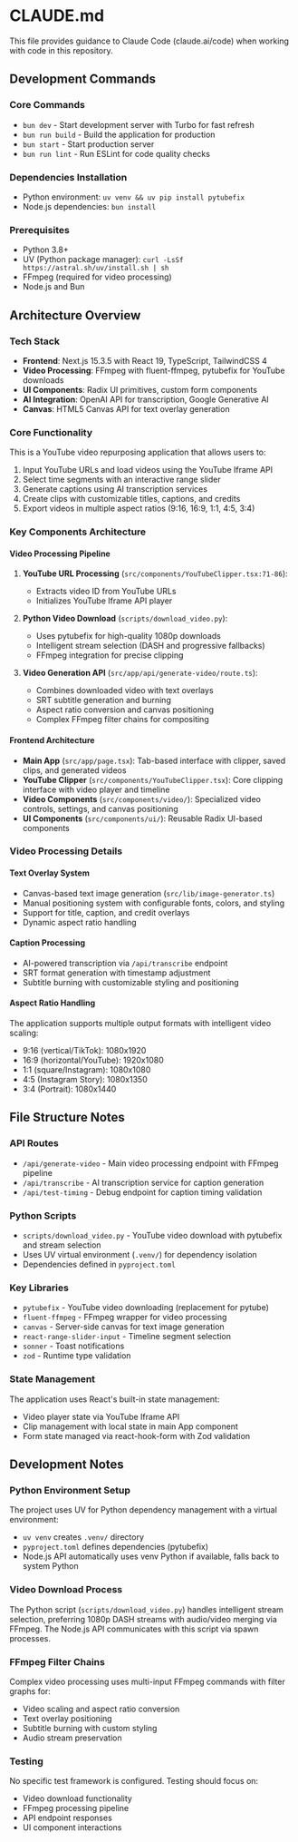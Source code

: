 # CLAUDE.md

This file provides guidance to Claude Code (claude.ai/code) when working with code in this repository.

## Development Commands

### Core Commands
- `bun dev` - Start development server with Turbo for fast refresh
- `bun run build` - Build the application for production
- `bun start` - Start production server
- `bun run lint` - Run ESLint for code quality checks

### Dependencies Installation
- Python environment: `uv venv && uv pip install pytubefix`
- Node.js dependencies: `bun install`

### Prerequisites
- Python 3.8+ 
- UV (Python package manager): `curl -LsSf https://astral.sh/uv/install.sh | sh`
- FFmpeg (required for video processing)
- Node.js and Bun

## Architecture Overview

### Tech Stack
- **Frontend**: Next.js 15.3.5 with React 19, TypeScript, TailwindCSS 4
- **Video Processing**: FFmpeg with fluent-ffmpeg, pytubefix for YouTube downloads
- **UI Components**: Radix UI primitives, custom form components
- **AI Integration**: OpenAI API for transcription, Google Generative AI
- **Canvas**: HTML5 Canvas API for text overlay generation

### Core Functionality
This is a YouTube video repurposing application that allows users to:
1. Input YouTube URLs and load videos using the YouTube Iframe API
2. Select time segments with an interactive range slider
3. Generate captions using AI transcription services
4. Create clips with customizable titles, captions, and credits
5. Export videos in multiple aspect ratios (9:16, 16:9, 1:1, 4:5, 3:4)

### Key Components Architecture

#### Video Processing Pipeline
1. **YouTube URL Processing** (`src/components/YouTubeClipper.tsx:71-86`):
   - Extracts video ID from YouTube URLs
   - Initializes YouTube Iframe API player

2. **Python Video Download** (`scripts/download_video.py`):
   - Uses pytubefix for high-quality 1080p downloads
   - Intelligent stream selection (DASH and progressive fallbacks)
   - FFmpeg integration for precise clipping

3. **Video Generation API** (`src/app/api/generate-video/route.ts`):
   - Combines downloaded video with text overlays
   - SRT subtitle generation and burning
   - Aspect ratio conversion and canvas positioning
   - Complex FFmpeg filter chains for compositing

#### Frontend Architecture
- **Main App** (`src/app/page.tsx`): Tab-based interface with clipper, saved clips, and generated videos
- **YouTube Clipper** (`src/components/YouTubeClipper.tsx`): Core clipping interface with video player and timeline
- **Video Components** (`src/components/video/`): Specialized video controls, settings, and canvas positioning
- **UI Components** (`src/components/ui/`): Reusable Radix UI-based components

### Video Processing Details

#### Text Overlay System
- Canvas-based text image generation (`src/lib/image-generator.ts`)
- Manual positioning system with configurable fonts, colors, and styling
- Support for title, caption, and credit overlays
- Dynamic aspect ratio handling

#### Caption Processing
- AI-powered transcription via `/api/transcribe` endpoint
- SRT format generation with timestamp adjustment
- Subtitle burning with customizable styling and positioning

#### Aspect Ratio Handling
The application supports multiple output formats with intelligent video scaling:
- 9:16 (vertical/TikTok): 1080x1920
- 16:9 (horizontal/YouTube): 1920x1080  
- 1:1 (square/Instagram): 1080x1080
- 4:5 (Instagram Story): 1080x1350
- 3:4 (Portrait): 1080x1440

## File Structure Notes

### API Routes
- `/api/generate-video` - Main video processing endpoint with FFmpeg pipeline
- `/api/transcribe` - AI transcription service for caption generation
- `/api/test-timing` - Debug endpoint for caption timing validation

### Python Scripts
- `scripts/download_video.py` - YouTube video download with pytubefix and stream selection
- Uses UV virtual environment (`.venv/`) for dependency isolation
- Dependencies defined in `pyproject.toml`

### Key Libraries
- `pytubefix` - YouTube video downloading (replacement for pytube)
- `fluent-ffmpeg` - FFmpeg wrapper for video processing
- `canvas` - Server-side canvas for text image generation
- `react-range-slider-input` - Timeline segment selection
- `sonner` - Toast notifications
- `zod` - Runtime type validation

### State Management
The application uses React's built-in state management:
- Video player state via YouTube Iframe API
- Clip management with local state in main App component
- Form state managed via react-hook-form with Zod validation

## Development Notes

### Python Environment Setup
The project uses UV for Python dependency management with a virtual environment:
- `uv venv` creates `.venv/` directory
- `pyproject.toml` defines dependencies (pytubefix)
- Node.js API automatically uses venv Python if available, falls back to system Python

### Video Download Process
The Python script (`scripts/download_video.py`) handles intelligent stream selection, preferring 1080p DASH streams with audio/video merging via FFmpeg. The Node.js API communicates with this script via spawn processes.

### FFmpeg Filter Chains
Complex video processing uses multi-input FFmpeg commands with filter graphs for:
- Video scaling and aspect ratio conversion
- Text overlay positioning
- Subtitle burning with custom styling
- Audio stream preservation

### Testing
No specific test framework is configured. Testing should focus on:
- Video download functionality
- FFmpeg processing pipeline
- API endpoint responses
- UI component interactions